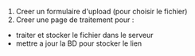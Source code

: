  1. Creer un formulaire d'upload (pour choisir le fichier) 
 2. Creer une page de traitement pour :
   - traiter et stocker le fichier dans le serveur
   - mettre a jour la BD pour stocker le lien  
